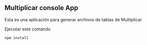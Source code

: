 ## Multiplicar console App

Esta es una aplicación para generar archivos de tablas de Multiplicar

Ejecutar este comando

```
npm install
```
